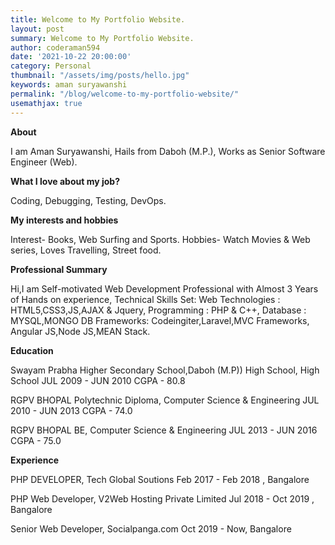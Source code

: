```yaml
---
title: Welcome to My Portfolio Website.
layout: post
summary: Welcome to My Portfolio Website.
author: coderaman594
date: '2021-10-22 20:00:00'
category: Personal
thumbnail: "/assets/img/posts/hello.jpg"
keywords: aman suryawanshi
permalink: "/blog/welcome-to-my-portfolio-website/"
usemathjax: true
---
```


**About**

I am Aman Suryawanshi, Hails from Daboh (M.P.), Works as Senior Software Engineer (Web).

**What I love about my job?**

Coding, Debugging, Testing, DevOps.

**My interests and hobbies**

Interest- Books, Web Surfing and Sports. Hobbies- Watch Movies & Web series, Loves Travelling, Street food.

**Professional Summary**

Hi,I am Self-motivated Web Development Professional with Almost 3 Years of Hands on experience, Technical Skills Set: Web Technologies : HTML5,CSS3,JS,AJAX & Jquery, Programming : PHP & C++, Database : MYSQL,MONGO DB Frameworks: Codeingiter,Laravel,MVC Frameworks, Angular JS,Node JS,MEAN Stack.

**Education**

Swayam Prabha Higher Secondary School,Daboh (M.P))
High School, High School
JUL 2009 - JUN 2010
CGPA - 80.8

RGPV BHOPAL
Polytechnic Diploma, Computer Science & Engineering
JUL 2010 - JUN 2013
CGPA - 74.0

RGPV BHOPAL
BE, Computer Science & Engineering
JUL 2013 - JUN 2016
CGPA - 75.0

**Experience**

PHP DEVELOPER, Tech Global Soutions
Feb 2017 - Feb 2018 , Bangalore

PHP Web Developer, V2Web Hosting Private Limited
Jul 2018 - Oct 2019 , Bangalore

Senior Web Developer, Socialpanga.com
Oct 2019 - Now,  Bangalore
